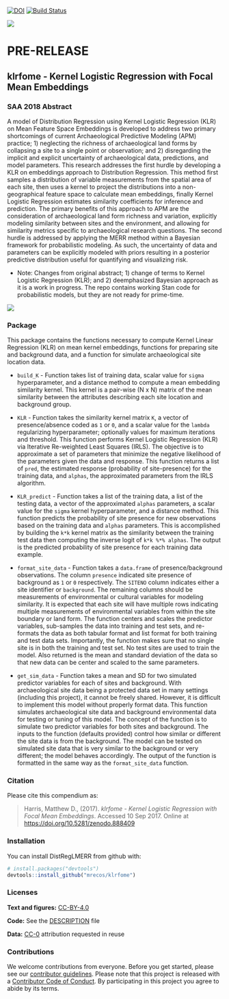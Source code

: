
[![DOI](https://zenodo.org/badge/DOI/10.5281/zenodo.888409.svg)](https://doi.org/10.5281/zenodo.888409) [![Build Status](https://travis-ci.org/mrecos/DistRegLMERR.svg?branch=master)](https://travis-ci.org/mrecos/DistRegLMERR)

![](https://github.com/mrecos/klrfome/blob/master/klrfome_hex.png?raw=true)

PRE-RELEASE
===========

klrfome - Kernel Logistic Regression with Focal Mean Embeddings
---------------------------------------------------------------

### SAA 2018 Abstract

A model of Distribution Regression using Kernel Logistic Regression (KLR) on Mean Feature Space Embeddings is developed to address two primary shortcomings of current Archaeological Predictive Modeling (APM) practice; 1) neglecting the richness of archaeological land forms by collapsing a site to a single point or observation; and 2) disregarding the implicit and explicit uncertainty of archaeological data, predictions, and model parameters. This research addresses the first hurdle by developing a KLR on embeddings approach to Distribution Regression. This method first samples a distribution of variable measurements from the spatial area of each site, then uses a kernel to project the distributions into a non-geographical feature space to calculate mean embeddings, finally Kernel Logistic Regression estimates similarity coefficients for inference and prediction. The primary benefits of this approach to APM are the consideration of archaeological land form richness and variation, explicitly modeling similarity between sites and the environment, and allowing for similarity metrics specific to archaeological research questions. The second hurdle is addressed by applying the MERR method within a Bayesian framework for probabilistic modeling. As such, the uncertainty of data and parameters can be explicitly modeled with priors resulting in a posterior predictive distribution useful for quantifying and visualizing risk.

-   Note: Changes from original abstract; 1) change of terms to Kernel Logistic Regression (KLR); and 2) deemphasized Bayesian approach as it is a work in progress. The repo contains working Stan code for probabilistic models, but they are not ready for prime-time.

![](https://github.com/mrecos/klrfome/blob/master/analysis/images/KLR_map.jpg?raw=true)

### Package

This package contains the functions necessary to compute Kernel Linear Regression (KLR) on mean kernel embeddings, functions for preparing site and background data, and a function for simulate archaeological site location data.

-   `build_K` - Function takes list of training data, scalar value for `sigma` hyperparameter, and a distance method to compute a mean embedding similarity kernel. This kernel is a pair-wise (N x N) matrix of the mean similarity between the attributes describing each site location and background group.
-   `KLR` - Function takes the similarity kernel matrix `K`, a vector of presence/absence coded as `1` or `0`, and a scalar value for the `lambda` regularizing hyperparameter; optionally values for maximum iterations and threshold. This function performs Kernel Logistic Regression (KLR) via Iterative Re-weighted Least Squares (IRLS). The objective is to approximate a set of parameters that minimize the negative likelihood of the parameters given the data and response. This function returns a list of `pred`, the estimated response (probability of site-presence) for the training data, and `alphas`, the approximated parameters from the IRLS algorithm.
-   `KLR_predict` - Function takes a list of the training data, a list of the testing data, a vector of the approximated `alphas` parameters, a scalar value for the `sigma` kernel hyperparameter, and a distance method. This function predicts the probability of site presence for new observations based on the training data and `alphas` parameters. This is accomplished by building the `k*k` kernel matrix as the similarity between the training test data then computing the inverse logit of `k*k %*% alphas`. The output is the predicted probability of site presence for each training data example.

-   `format_site_data` - Function takes a `data.frame` of presence/background observations. The column `presence` indicated site presence of background as `1` or `0` respectively. The `SITENO` column indicates either a site identifier or `background`. The remaining columns should be measurements of environmental or cultural variables for modeling similarity. It is expected that each site will have multiple rows indicating multiple measurements of environmental variables from within the site boundary or land form. The function centers and scales the predictor variables, sub-samples the data into training and test sets, and re-formats the data as both tabular format and list format for both training and test data sets. Importantly, the function makes sure that no single site is in both the training and test set. No test sites are used to train the model. Also returned is the mean and standard deviation of the data so that new data can be center and scaled to the same parameters.
-   `get_sim_data` - Function takes a mean and SD for two simulated predictor variables for each of sites and background. With archaeological site data being a protected data set in many settings (including this project), it cannot be freely shared. However, it is difficult to implement this model without properly format data. This function simulates archaeological site data and background environmental data for testing or tuning of this model. The concept of the function is to simulate two predictor variables for both sites and background. The inputs to the function (defaults provided) control how similar or different the site data is from the background. The model can be tested on simulated site data that is very similar to the background or very different; the model behaves accordingly. The output of the function is formatted in the same way as the `format_site_data` function.

### Citation

Please cite this compendium as:

> Harris, Matthew D., (2017). *klrfome - Kernel Logistic Regression with Focal Mean Embeddings*. Accessed 10 Sep 2017. Online at <https://doi.org/10.5281/zenodo.888409>

### Installation

You can install DistRegLMERR from github with:

``` r
# install.packages("devtools")
devtools::install_github("mrecos/klrfome")
```

### Licenses

**Text and figures:** [CC-BY-4.0](http://creativecommons.org/licenses/by/4.0/)

**Code:** See the [DESCRIPTION](DESCRIPTION) file

**Data:** [CC-0](http://creativecommons.org/publicdomain/zero/1.0/) attribution requested in reuse

### Contributions

We welcome contributions from everyone. Before you get started, please see our [contributor guidelines](CONTRIBUTING.md). Please note that this project is released with a [Contributor Code of Conduct](CONDUCT.md). By participating in this project you agree to abide by its terms.
